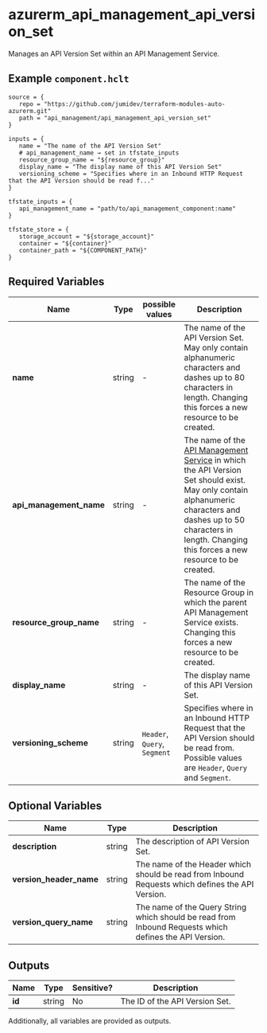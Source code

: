 # azurerm_api_management_api_version_set

Manages an API Version Set within an API Management Service.

## Example `component.hclt`

```hcl
source = {
   repo = "https://github.com/jumidev/terraform-modules-auto-azurerm.git"   
   path = "api_management/api_management_api_version_set"   
}

inputs = {
   name = "The name of the API Version Set"   
   # api_management_name → set in tfstate_inputs
   resource_group_name = "${resource_group}"   
   display_name = "The display name of this API Version Set"   
   versioning_scheme = "Specifies where in an Inbound HTTP Request that the API Version should be read f..."   
}

tfstate_inputs = {
   api_management_name = "path/to/api_management_component:name"   
}

tfstate_store = {
   storage_account = "${storage_account}"   
   container = "${container}"   
   container_path = "${COMPONENT_PATH}"   
}

```

## Required Variables

| Name | Type |  possible values |  Description |
| ---- | --------- |  ----------- | ----------- |
| **name** | string |  -  |  The name of the API Version Set. May only contain alphanumeric characters and dashes up to 80 characters in length. Changing this forces a new resource to be created. | 
| **api_management_name** | string |  -  |  The name of the [API Management Service](api_management.html) in which the API Version Set should exist. May only contain alphanumeric characters and dashes up to 50 characters in length. Changing this forces a new resource to be created. | 
| **resource_group_name** | string |  -  |  The name of the Resource Group in which the parent API Management Service exists. Changing this forces a new resource to be created. | 
| **display_name** | string |  -  |  The display name of this API Version Set. | 
| **versioning_scheme** | string |  `Header`, `Query`, `Segment`  |  Specifies where in an Inbound HTTP Request that the API Version should be read from. Possible values are `Header`, `Query` and `Segment`. | 

## Optional Variables

| Name | Type |  Description |
| ---- | --------- |  ----------- |
| **description** | string |  The description of API Version Set. | 
| **version_header_name** | string |  The name of the Header which should be read from Inbound Requests which defines the API Version. | 
| **version_query_name** | string |  The name of the Query String which should be read from Inbound Requests which defines the API Version. | 



## Outputs

| Name | Type | Sensitive? | Description |
| ---- | ---- | --------- | --------- |
| **id** | string | No  | The ID of the API Version Set. | 

Additionally, all variables are provided as outputs.
